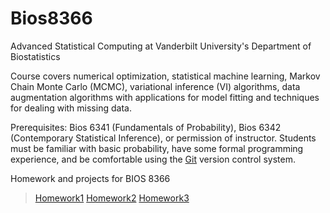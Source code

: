 # Bios8366

Advanced Statistical Computing at Vanderbilt University's Department of Biostatistics

Course covers numerical optimization, statistical machine learning, Markov Chain Monte Carlo (MCMC), variational inference (VI) algorithms, data augmentation algorithms with applications for model fitting and techniques for dealing with missing data.

Prerequisites: Bios 6341 (Fundamentals of Probability), Bios 6342 (Contemporary Statistical Inference), or permission of instructor. Students must be familiar with basic probability, have some formal programming experience, and be comfortable using the [Git](http://git-scm.com) version control system.

Homework and projects for BIOS 8366

>[Homework1](https://github.com/wangruinju/BIOS_8366/blob/master/homework/Homework%201.ipynb)
>[Homework2](https://github.com/wangruinju/BIOS_8366/blob/master/homework/Homework%202.ipynb)
>[Homework3](https://github.com/wangruinju/BIOS_8366/blob/master/homework/Homework%203.ipynb)
